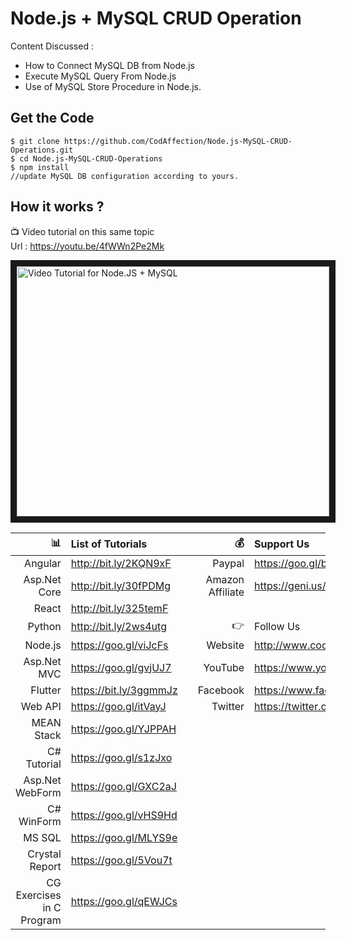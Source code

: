 # Node.js + MySQL CRUD Operation
Content Discussed : 
- How to Connect MySQL DB from Node.js
- Execute MySQL Query From Node.js
- Use of MySQL Store Procedure in Node.js.


## Get the Code

```
$ git clone https://github.com/CodAffection/Node.js-MySQL-CRUD-Operations.git
$ cd Node.js-MySQL-CRUD-Operations
$ npm install
//update MySQL DB configuration according to yours.
```

 ## How it works ?
 
 :tv: Video tutorial on this same topic  
 Url : https://youtu.be/4fWWn2Pe2Mk
 
<a href="http://www.youtube.com/watch?feature=player_embedded&v=4fWWn2Pe2Mk
" target="_blank"><img src="http://img.youtube.com/vi/4fWWn2Pe2Mk/0.jpg" 
alt="Video Tutorial for Node.JS + MySQL" width="500" height="400" border="10" /></a>


| :bar_chart:               |  List of Tutorials   |   | :moneybag:           | Support Us                           |
|--------------------------:|:---------------------|---|---------------------:|:-------------------------------------|
| Angular                   |http://bit.ly/2KQN9xF |   |Paypal                | https://goo.gl/bPcyXW                |
| Asp.Net Core              |http://bit.ly/30fPDMg |   |Amazon   Affiliate    | https://geni.us/JDzpE                |
| React                     |http://bit.ly/325temF |   |
| Python                    |http://bit.ly/2ws4utg |   | :point_right:        | Follow Us                            |
| Node.js                   |https://goo.gl/viJcFs |   |Website               |http://www.codaffection.com          |
| Asp.Net MVC               |https://goo.gl/gvjUJ7 |   |YouTube               |https://www.youtube.com/codaffection  |
| Flutter                   |https://bit.ly/3ggmmJz|   |Facebook              |https://www.facebook.com/codaffection |
| Web API                   |https://goo.gl/itVayJ |   |Twitter               |https://twitter.com/CodAffection      |
| MEAN Stack                |https://goo.gl/YJPPAH |   |
| C# Tutorial               |https://goo.gl/s1zJxo |   |
| Asp.Net WebForm           |https://goo.gl/GXC2aJ |   |
| C# WinForm                |https://goo.gl/vHS9Hd |   |
| MS SQL                    |https://goo.gl/MLYS9e |   |
| Crystal Report            |https://goo.gl/5Vou7t |   |
| CG Exercises in C Program |https://goo.gl/qEWJCs |   |
